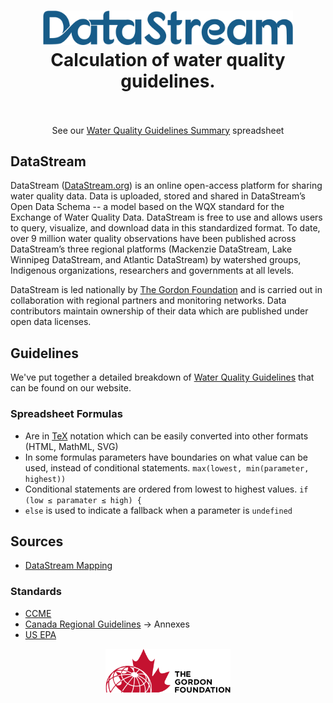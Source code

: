 <h1 align="center">
  <img src="https://raw.githubusercontent.com/gordonfn/guidelines/master/docs/images/datastream.svg?sanitize=true" alt="DataStream Logo" width="400">
  <br/>
  Calculation of water quality guidelines.
  <br/>
  <br/>
</h1>

<p align="center">See our <a href="https://docs.google.com/spreadsheets/d/1IwvizmcXDDfogyRA5NLoSx2t3GXYNYmOhoI_-TnrVGY">Water Quality Guidelines Summary</a> spreadsheet</p>

## DataStream 

DataStream ([DataStream.org](http://gordonfoundation.ca/initiatives/datastream)) is an online open-access platform for sharing water quality data. Data is uploaded, stored and shared in DataStream’s Open Data Schema -- a model based on the WQX standard for the Exchange of Water Quality Data. DataStream is free to use and allows users to query, visualize, and download data in this standardized format. To date, over 9 million water quality observations have been published across DataStream’s three regional platforms (Mackenzie DataStream,  Lake Winnipeg DataStream, and Atlantic DataStream) by watershed groups, Indigenous organizations, researchers and governments at all levels.

DataStream is led nationally by [The Gordon Foundation](http://gordonfoundation.ca) and is carried out in collaboration with regional partners and monitoring networks. Data contributors maintain ownership of their data which are published under open data licenses.

## Guidelines
We've put together a detailed breakdown of [Water Quality Guidelines](https://datastream.org/water-quality-guidelines) that can be found on our website.

### Spreadsheet Formulas
- Are in [TeX](https://en.wikipedia.org/wiki/TeX) notation which can be easily converted into other formats (HTML, MathML, SVG)
- In some formulas parameters have boundaries on what value can be used, instead of conditional statements. `max(lowest, min(parameter, highest))`
- Conditional statements are ordered from lowest to highest values. `if (low ≤ paramater ≤ high) {`
- `else` is used to indicate a fallback when a parameter is `undefined`


## Sources
- [DataStream Mapping](https://docs.google.com/spreadsheets/d/1IwvizmcXDDfogyRA5NLoSx2t3GXYNYmOhoI_-TnrVGY)

### Standards
- [CCME](http://st-ts.ccme.ca/en/index.html)
- [Canada Regional Guidelines](https://www.canada.ca/en/environment-climate-change/services/environmental-indicators/water-quality-canadian-rivers.html) -> Annexes
- [US EPA](https://www.epa.gov/wqc)

<div align="center">
  <a href="http://gordonfoundation.ca"><img src="https://raw.githubusercontent.com/gordonfn/guidelines/master/docs/images/the-gordon-foundation.svg?sanitize=true" alt="The Gordon Foundation Logo" width="200"></a>
</div>
